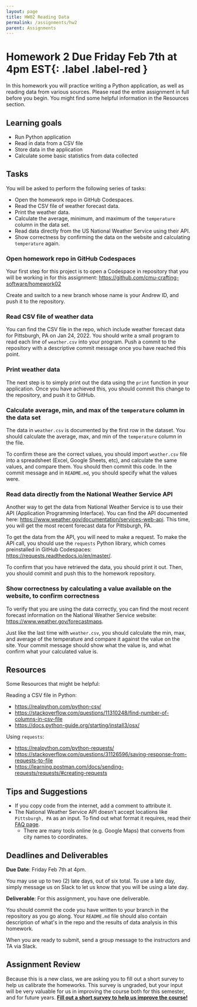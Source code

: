```yaml
---
layout: page
title: HW02 Reading Data
permalink: /assignments/hw2
parent: Assignments
---
```


# Homework 2 **Due Friday Feb 7th at 4pm EST**{: .label .label-red }
In this homework you will practice writing a Python application, as well as reading data from various sources. Please read the entire assignment in full before you begin. You might find some helpful information in the Resources section. 

## Learning goals

- Run Python application
- Read in data from a CSV file
- Store data in the application 
- Calculate some basic statistics from data collected

## Tasks

You will be asked to perform the following series of tasks:

- Open the homework repo in GitHub Codespaces.
- Read the CSV file of weather forecast data.
- Print the weather data.
- Calculate the average, minimum, and maximum of the `temperature` column in the data set.
- Read data directly from the US National Weather Service using their API.
- Show correctness by confirming the data on the website and calculating `temperature` again.

### Open homework repo in GitHub Codespaces

Your first step for this project is to open a Codespace in repository that you will be working in for this assignment: <https://github.com/cmu-crafting-software/homework02>

Create and switch to a new branch whose name is your Andrew ID, and push it to the repository.

### Read CSV file of weather data

You can find the CSV file in the repo, which include weather forecast data for Pittsburgh, PA on Jan 24, 2022. You should write a small program to read each line of `weather.csv` into your program. Push a commit to the repository with a descriptive commit message once you have reached this point.

### Print weather data

The next step is to simply print out the data using the `print` function in your application. Once you have achieved this, you should commit this change to the repository, and push it to GitHub.

### Calculate average, min, and max of the `temperature` column in the data set

The data in `weather.csv` is documented by the first row in the dataset. You should calculate the average, max, and min of the `temperature` column in the file.

To confirm these are the correct values, you should import `weather.csv` file into a spreadsheet (Excel, Google Sheets, etc), and calculate the same values, and compare them. You should then commit this code. In the commit message and in `README.md`, you should specify what the values were.

### Read data directly from the National Weather Service API

Another way to get the data from National Weather Service is to use their API (Application Programming Interface). You can find the API documented here: <https://www.weather.gov/documentation/services-web-api>. This time, you will get the most recent forecast data for Pittsburgh, PA.

To get the data from the API, you will need to make a request. To make the API call, you should use the `requests` Python library, which comes preinstalled in GitHub Codespaces: <https://requests.readthedocs.io/en/master/>.

To confirm that you have retrieved the data, you should print it out. Then, you should commit and push this to the homework repository.

### Show correctness by calculating a value available on the website, to confirm correctness

To verify that you are using the data correctly, you can find the most recent forecast information on the National Weather Service website: <https://www.weather.gov/forecastmaps>.

Just like the last time with `weather.csv`, you should calculate the min, max, and average of the temperature and compare it against the value on the site. Your commit message should show what the value is, and what confirm what your calculated value is.

## Resources

Some Resources that might be helpful: 

Reading a CSV file in Python: 
* <https://realpython.com/python-csv/>
* <https://stackoverflow.com/questions/11310248/find-number-of-columns-in-csv-file>
* <https://docs.python-guide.org/starting/install3/osx/>

Using `requests`: 
* <https://realpython.com/python-requests/>
* <https://stackoverflow.com/questions/31126596/saving-response-from-requests-to-file>
* <https://learning.postman.com/docs/sending-requests/requests/#creating-requests>


## Tips and Suggestions

* If you copy code from the internet, add a comment to attribute it.
* The National Weather Service API doesn't accept locations like `Pittsburgh, PA` as an input. To find out what format it requires, read their [FAQ page](https://weather-gov.github.io/api/general-faqs). 
  * There are many tools online (e.g. Google Maps) that converts from city names to coordinates.

## Deadlines and Deliverables

**Due Date**: Friday Feb 7th at 4pm.

You may use up to two (2) late days, out of six total. To use a late day, simply message us on Slack to let us know that you will be using a late day.

**Deliverable**: For this assignment, you have one deliverable.

You should commit the code you have written to your branch in the repository as you go along. Your `README.md` file should also contain description of what's in the repo and the results of data analysis in this homework.

When you are ready to submit, send a group message to the instructors and TA via Slack.

## Assignment Review

Because this is a new class, we are asking you to fill out a short survey to help us calibrate the homeworks.  This survey is ungraded, but your input will be very valuable for us in improving the course both for this semester, and for future years. [**Fill out a short survey to help us improve the course!**](https://forms.gle/FuStF6Xr1Q7hvW3a8)

